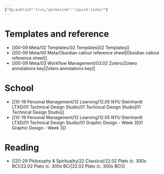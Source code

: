 ```yaml
---
{"dg-publish":true,"permalink":"/quick-links/"}
---
```



# Templates and reference

- [[00-09 Meta/02 Templates/02 Templates\|02 Templates]]
- [[00-09 Meta/00 Meta/Obsidian callout reference sheet\|Obsidian callout reference sheet]] 
- [[00-09 Meta/03 Workflow Management/03.02 Zotero/Zotero annotations key\|Zotero annotations key]]

# School 

- [[10-19 Personal Management/12 Learning/12.05 NYU Steinhardt LTXD/01 Technical Design Studio/01 Technical Design Studio\|01 Technical Design Studio]]
- [[10-19 Personal Management/12 Learning/12.05 NYU Steinhardt LTXD/01 Technical Design Studio/01 Graphic Design - Week 3\|01 Graphic Design - Week 3]]

# Reading

- [[20-29 Philosophy & Spirituality/22 Classical/22.02 Plato (c. 300s BC)/22.02 Plato (c. 300s BC)\|22.02 Plato (c. 300s BC)]]

